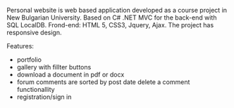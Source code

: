 Personal website is web based application developed as a course project in New Bulgarian University.
Based on C# .NET MVC for the back-end with SQL LocalDB. Frond-end: HTML 5, CSS3, 
Jquery, Ajax. The project has responsive design.

Features:
- portfolio
- gallery with fillter buttons
- download a document in pdf or docx
- forum 
   comments are sorted by post date
   delete a comment functionallity
- registration/sign in
